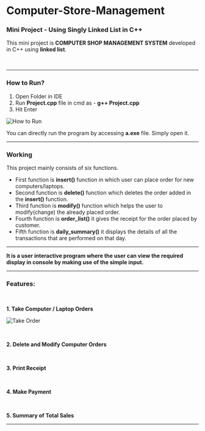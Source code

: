# Computer-Store-Management

### Mini Project - Using Singly Linked List in C++

This mini project is **COMPUTER SHOP MANAGEMENT SYSTEM** developed in C++ using **linked list**.

<p>&nbsp;</p>

<hr/>

### How to Run?

1. Open Folder in IDE
2. Run **Project.cpp** file in cmd as - **g++ Project.cpp**
3. Hit Enter

![How to Run](https://user-images.githubusercontent.com/65342304/128621157-f96e5710-540a-4759-85be-13a24da0a47e.gif)

You can directly run the program by accessing **a.exe** file. Simply open it.

<hr/>

### Working
This project mainly consists of six functions. <br/>


- First function is **insert()** function in which user can place order for new computers/laptops. <br/>
- Second function is **delete()** function which deletes the order added in the **insert()** function. <br/>
- Third function is **modify()** function which helps the user to modify(change) the already placed order. <br/>
- Fourth function is **order_list()** it gives the receipt for the order placed by customer. <br/>
- Fifth function is **daily_summary()** it displays the details of all the transactions that are performed on that day. 

<hr/>

**It is a user interactive program where the user can view the required display in console by making use of the simple input.**

<hr/>

### Features:

<p>&nbsp;</p>

  **1. Take Computer / Laptop Orders**

![Take Order](https://user-images.githubusercontent.com/65342304/128621630-a8fed14e-3c21-43bb-bfc0-53d4f24b9fae.gif)

<p>&nbsp;</p>

  **2. Delete and Modify Computer Orders**
  
<p>&nbsp;</p>

  **3. Print Receipt**
  
<p>&nbsp;</p>

  **4. Make Payment**
  
<p>&nbsp;</p>

  **5. Summary of Total Sales**

<hr/>
